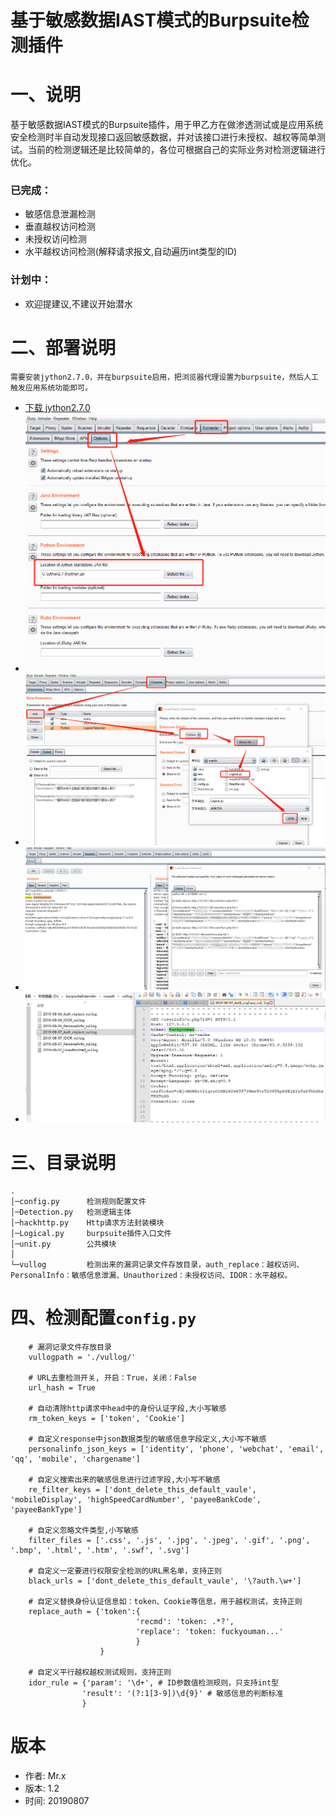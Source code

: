 基于敏感数据IAST模式的Burpsuite检测插件
=======================================
	
# 一、说明
	
基于敏感数据IAST模式的Burpsuite插件，用于甲乙方在做渗透测试或是应用系统安全检测时半自动发现接口返回敏感数据，并对该接口进行未授权、越权等简单测试。当前的检测逻辑还是比较简单的，各位可根据自己的实际业务对检测逻辑进行优化。
	
### 已完成：
	
+ 敏感信息泄漏检测
+ 垂直越权访问检测
+ 未授权访问检测
+ 水平越权访问检测(解释请求报文,自动遍历int类型的ID)
	
### 计划中：
	
+ 欢迎提建议,不建议开始潜水
	
# 二、部署说明

	需要安装jython2.7.0，并在burpsuite启用，把浏览器代理设置为burpsuite，然后人工触发应用系统功能即可。
- [下载 jython2.7.0](http://search.maven.org/remotecontent?filepath=org/python/jython-installer/2.7.0/jython-installer-2.7.0.jar)
- ![插件安装](imgs/install01.png)
- ![插件安装](imgs/install02.jpg)
- ![插件使用](imgs/use01.png)
- ![插件使用](imgs/use02.png)
	
# 三、目录说明

	.
	│─config.py      检测规则配置文件
	│─Detection.py   检测逻辑主体
	│─hackhttp.py    Http请求方法封装模块
	│─Logical.py     burpsuite插件入口文件
	│─unit.py        公共模块
	│
	└─vullog         检测出来的漏洞记录文件存放目录，auth_replace：越权访问、PersonalInfo：敏感信息泄漏、Unauthorized：未授权访问、IDOR：水平越权。 
	
# 四、检测配置`config.py`
	
```
	# 漏洞记录文件存放目录
	vullogpath = './vullog/'
	
	# URL去重检测开关, 开启：True，关闭：False
	url_hash = True
	
	# 自动清除http请求中head中的身份认证字段,大小写敏感
	rm_token_keys = ['token', 'Cookie']
	
	# 自定义response中json数据类型的敏感信息字段定义,大小写不敏感
	personalinfo_json_keys = ['identity', 'phone', 'webchat', 'email', 'qq', 'mobile', 'chargename']
	
	# 自定义搜索出来的敏感信息进行过滤字段,大小写不敏感
	re_filter_keys = ['dont_delete_this_default_vaule', 'mobileDisplay', 'highSpeedCardNumber', 'payeeBankCode', 'payeeBankType']
	
	# 自定义忽略文件类型,小写敏感
	filter_files = ['.css', '.js', '.jpg', '.jpeg', '.gif', '.png', '.bmp', '.html', '.htm', '.swf', '.svg']
	
	# 自定义一定要进行权限安全检测的URL黑名单，支持正则
	black_urls = ['dont_delete_this_default_vaule', '\?auth.\w+']
	
	# 自定义替换身份认证信息如：token、Cookie等信息，用于越权测试，支持正则
	replace_auth = {'token':{
							'recmd': 'token: .*?',
							'replace': 'token: fuckyouman...'
							}
					}
	
	# 自定义平行越权越权测试规则，支持正则
	idor_rule = {'param': '\d+', # ID参数值检测规则，只支持int型
				'result': '(?:1[3-9])\d{9}' # 敏感信息的判断标准
				}
```
	
# 版本
	
+ 作者: Mr.x
+ 版本: 1.2
+ 时间: 20190807